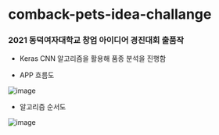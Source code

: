 # comback-pets-idea-challange

<h3> 2021 동덕여자대학교 창업 아이디어 경진대회 출품작 </h3>

- Keras CNN 알고리즘을 활용해 품종 분석을 진행함

- APP 흐름도

![image](https://user-images.githubusercontent.com/64732835/201724262-5ab8418b-0e8e-4f23-b8bc-0449352f3b26.png)


- 알고리즘 순서도

![image](https://user-images.githubusercontent.com/64732835/201724348-c2364f9d-2d2a-45ae-b48b-7c66d831e720.png)

